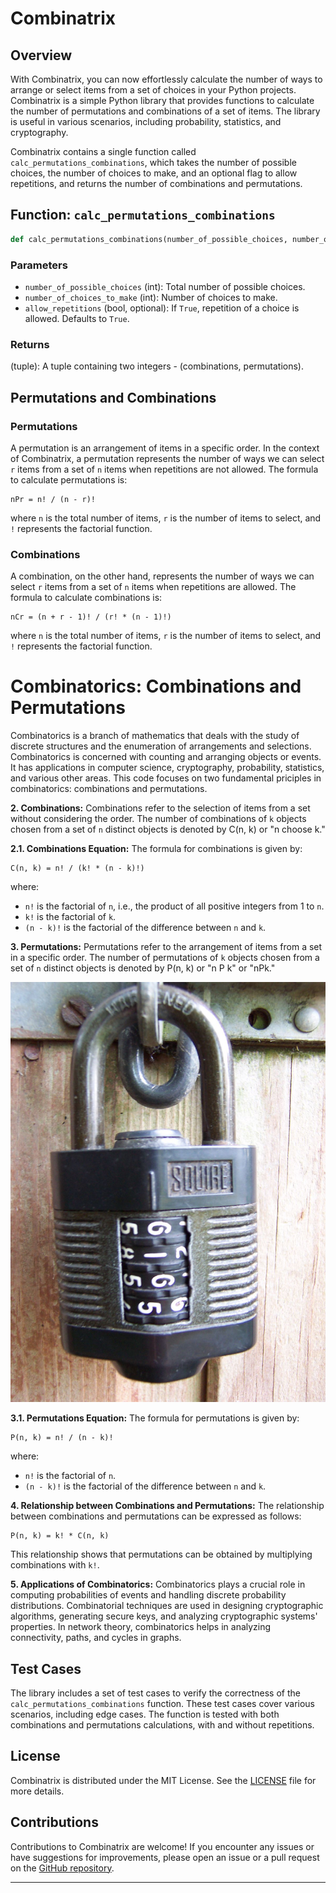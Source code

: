 # Combinatrix

## Overview
With Combinatrix, you can now effortlessly calculate the number of ways to arrange or select items from a set of choices in your Python projects. Combinatrix is a simple Python library that provides functions to calculate the number of permutations and combinations of a set of items. The library is useful in various scenarios, including probability, statistics, and cryptography.

Combinatrix contains a single function called `calc_permutations_combinations`, which takes the number of possible choices, the number of choices to make, and an optional flag to allow repetitions, and returns the number of combinations and permutations.

## Function: `calc_permutations_combinations`
```python
def calc_permutations_combinations(number_of_possible_choices, number_of_choices_to_make, allow_repetitions=True)
```

### Parameters

- `number_of_possible_choices` (int): Total number of possible choices.
- `number_of_choices_to_make` (int): Number of choices to make.
- `allow_repetitions` (bool, optional): If `True`, repetition of a choice is allowed. Defaults to `True`.

### Returns

(tuple): A tuple containing two integers - (combinations, permutations).


## Permutations and Combinations

### Permutations

A permutation is an arrangement of items in a specific order. In the context of Combinatrix, a permutation represents the number of ways we can select `r` items from a set of `n` items when repetitions are not allowed. The formula to calculate permutations is:

```
nPr = n! / (n - r)!
```

where `n` is the total number of items, `r` is the number of items to select, and `!` represents the factorial function.

### Combinations

A combination, on the other hand, represents the number of ways we can select `r` items from a set of `n` items when repetitions are allowed. The formula to calculate combinations is:

```
nCr = (n + r - 1)! / (r! * (n - 1)!)
```

where `n` is the total number of items, `r` is the number of items to select, and `!` represents the factorial function.




# Combinatorics: Combinations and Permutations
Combinatorics is a branch of mathematics that deals with the study of discrete structures and the enumeration of arrangements and selections. Combinatorics is concerned with counting and arranging objects or events. It has applications in computer science, cryptography, probability, statistics, and various other areas. This code focuses on two fundamental priciples in combinatorics: combinations and permutations.

**2. Combinations:**
Combinations refer to the selection of items from a set without considering the order. The number of combinations of `k` objects chosen from a set of `n` distinct objects is denoted by C(n, k) or "n choose k."

**2.1. Combinations Equation:**
The formula for combinations is given by:
```
C(n, k) = n! / (k! * (n - k)!)
```
where:
- `n!` is the factorial of `n`, i.e., the product of all positive integers from 1 to `n`.
- `k!` is the factorial of `k`.
- `(n - k)!` is the factorial of the difference between `n` and `k`.

**3. Permutations:**
Permutations refer to the arrangement of items from a set in a specific order. The number of permutations of `k` objects chosen from a set of `n` distinct objects is denoted by P(n, k) or "n P k" or "nPk."

![Permutations](Images/4-digit_combination_padlock.jpg)

**3.1. Permutations Equation:**
The formula for permutations is given by:
```
P(n, k) = n! / (n - k)!
```
where:
- `n!` is the factorial of `n`.
- `(n - k)!` is the factorial of the difference between `n` and `k`.

**4. Relationship between Combinations and Permutations:**
The relationship between combinations and permutations can be expressed as follows:
```
P(n, k) = k! * C(n, k) 
```
This relationship shows that permutations can be obtained by multiplying combinations with `k!`.

**5. Applications of Combinatorics:**
Combinatorics plays a crucial role in computing probabilities of events and handling discrete probability distributions. Combinatorial techniques are used in designing cryptographic algorithms, generating secure keys, and analyzing cryptographic systems' properties. In network theory, combinatorics helps in analyzing connectivity, paths, and cycles in graphs.


















## Test Cases
The library includes a set of test cases to verify the correctness of the `calc_permutations_combinations` function. These test cases cover various scenarios, including edge cases. The function is tested with both combinations and permutations calculations, with and without repetitions.


## License
Combinatrix is distributed under the MIT License. See the [LICENSE](LICENSE) file for more details.


## Contributions

Contributions to Combinatrix are welcome! If you encounter any issues or have suggestions for improvements, please open an issue or a pull request on the [GitHub repository](https://github.com/adillwma/combinatrix).

---
